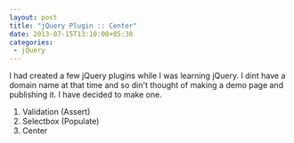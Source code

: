 ```yaml
---
layout: post
title: "jQuery Plugin :: Center"
date: 2013-07-15T13:10:00+05:30
categories:
 - jQuery
---
```


I had created a few jQuery plugins while I was learning jQuery. I dint have a domain name at that time and so din't thought of making a demo page and publishing it. I have decided to make one.

1. Validation (Assert)
2. Selectbox (Populate)
3. Center
